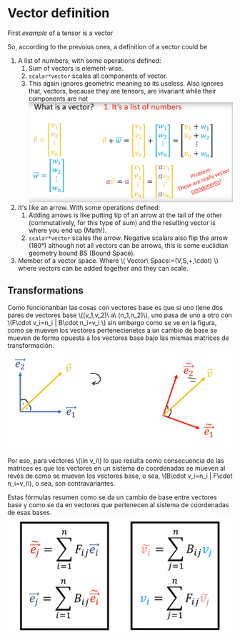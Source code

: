 # Vector definition

First _example_ of a tensor is a vector

So, according to the prevoius ones, a definition of a vector could be

1. A list of numbers, with some operations defined: 
   1. Sum of vectors is element-wise.
   1. `scalar*vector` scales all components of vector.
   1. This again ignores geometric meaning so its useless. Also ignores that, vectors, because they are tensors, are invariant while their components are not 
   ![Alt text](image.png)
1. It's like an arrow. With some operations defined:
   1. Adding arrows is like putting tip of an arrow at the tail of the other (commutatively, for this type of sum) and the resulting vector is where you end up (Math!).
   1. `scalar*vector` scales the arrow. Negative scalars also flip the arrow (180°) although not all vectors can be arrows, this is some euclidian geometry bound BS (Bound Space).
1. Member of a vector space. Where \\( Vector\ Space:=(V,S,+,\cdot) \\) where vectors can be added together and they can scale.

## Transformations
 
Como funcionanban las cosas con vectores base es que si uno tiene dos pares de vectores base \\((v_1,v_2)\ a\ (n_1,n_2)\\), uno pasa de uno a otro con \\(F\cdot v_i=n_i | B\cdot n_i=v_i \\) sin embargo como se ve en la figura, como se mueven los vectores pertenecienetes a un cambio de base se mueven de forma opuesta a los vectores base bajo las mismas matrices de transformación.
![Alt text](image-1.png)

Por eso, para vectores \\(\in v_i\\) lo que resulta como consecuencia de las matrices es que los vectores en un sistema de coordenadas  se mueven al revés de como se mueven los vectores base, o sea, \\(B\cdot v_i=n_i | F\cdot n_i=v_i\\), o sea, son contravariantes.

Estas fórmulas resumen como se da un cambio de base entre vectores base y como se da en vectores que pertenecen al sistema de coordenadas de esas bases. 
![Alt text](image-2.png)